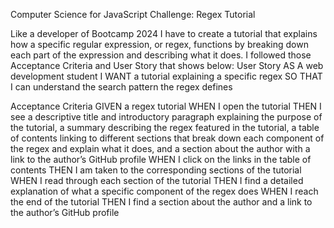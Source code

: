 Computer Science for JavaScript Challenge: Regex Tutorial

Like a developer of Bootcamp 2024 I have to create a tutorial that explains how a specific regular expression, or regex, functions by breaking down each part of the expression and describing what it does. I followed those Acceptance Criteria and User Story that shows below:
User Story
AS A web development student
I WANT a tutorial explaining a specific regex
SO THAT I can understand the search pattern the regex defines

Acceptance Criteria
GIVEN a regex tutorial
WHEN I open the tutorial
THEN I see a descriptive title and introductory paragraph explaining the purpose of the tutorial, a summary describing the regex featured in the tutorial, a table of contents linking to different sections that break down each component of the regex and explain what it does, and a section about the author with a link to the author’s GitHub profile
WHEN I click on the links in the table of contents
THEN I am taken to the corresponding sections of the tutorial
WHEN I read through each section of the tutorial
THEN I find a detailed explanation of what a specific component of the regex does
WHEN I reach the end of the tutorial
THEN I find a section about the author and a link to the author’s GitHub profile
